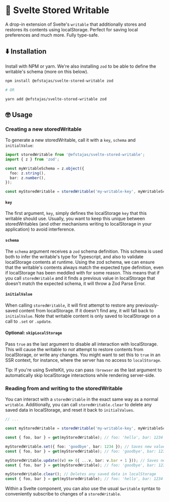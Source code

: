 # 💾 Svelte Stored Writable

A drop-in extension of Svelte's `writable` that additionally stores and restores its contents using localStorage. Perfect for saving local preferences and much more. Fully type-safe.

## ⬇️ Installation

Install with NPM or yarn. We're also installing `zod` to be able to define the writable's schema (more on this below).

```bash
npm install @efstajas/svelte-stored-writable zod

# OR

yarn add @efstajas/svelte-stored-writable zod
```

## 🤓 Usage

### Creating a new storedWritable

To generate a new storedWritable, call it with a `key`, `schema` and `initialValue`:

```ts
import storedWritable from '@efstajas/svelte-stored-writable';
import { z } from 'zod';

const myWritableSchema = z.object({
  foo: z.string(),
  bar: z.number(),
});

const myStoredWritable = storedWritable('my-writable-key', myWritableSchema, { foo: 'hello', bar: 1234 });
```

#### `key`

The first argument, `key`, simply defines the localStorage `key` that this writable should use. Usually, you want to keep this unique between storedWritables (and other mechanisms writing to localStorage in your application) to avoid interference.

#### `schema`

The `schema` argument receives a `zod` schema definition. This schema is used both to infer the writable's type for Typescript, and also to validate localStorage contents at runtime. Using the zod schema, we can ensure that the writable's contents always match the expected type definition, even if localStorage has been meddled with for some reason. This means that if you call `storedWritable` and it finds a previous value in localStorage that doesn't match the expected schema, it will throw a Zod Parse Error.

#### `initialValue`

When calling `storedWritable`, it will first attempt to restore any previously-saved content from localStorage. If it doesn't find any, it will fall back to `initialValue`. Note that writable content is only saved to localStorage on a call to `.set` or `.update`.

#### Optional: `skipLocalStorage`

Pass `true` as the last argument to disable all interaction with localStorage. This will cause the writable to *not* attempt to restore contents from localStorage, or write any changes. You might want to set this to `true` in an SSR context, for instance, where the server has no access to `localStorage`.

Tip: If you're using SvelteKit, you can pass `!browser` as the last argument to automatically skip localStorage interactions while rendering server-side.

### Reading from and writing to the storedWritable

You can interact with a `storedWritable` in the exact same way as a normal `writable`.
Additionally, you can call `storedWritable.clear` to delete any saved data in localStorage, and reset it back to `initialValues`.

```ts
// ...

const myStoredWritable = storedWritable('my-writable-key', myWritableSchema, { foo: 'hello', bar: 1234 });

const { foo, bar } = get(myStoredWritable); // foo: 'hello', bar: 1234

myStoredWritable.set({ foo: 'goodbye', bar: 1234 }); // Saves new values to localStorage
const { foo, bar } = get(myStoredWritable); // foo: 'goodbye', bar: 1234

myStoredWritable.update((v) => ({ ...v, bar: v.bar + 1 })); // Saves new values to localStorage
const { foo, bar } = get(myStoredWritable); // foo: 'goodbye', bar: 1235

myStoredWritable.clear(); // Deletes any saved data in localStorage
const { foo, bar } = get(myStoredWritable); // foo: 'hello', bar: 1234
```

Within a Svelte component, you can also use the usual `$writable` syntax to conveniently subscribe to changes of a `storedWritable`.
